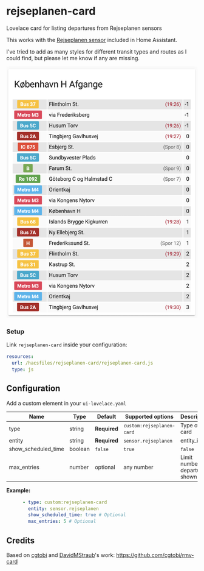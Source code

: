 # rejseplanen-card
Lovelace card for listing departures from Rejseplanen sensors

This works with the [Rejseplanen sensor](https://www.home-assistant.io/components/rejseplanen/) included in Home Assistant.

I've tried to add as many styles for different transit types and routes as I could find, but please let me know if any are missing.

![Example](https://raw.githubusercontent.com/DarkFox/rejseplanen-card/master/rejseplanen-card-example.png)

### Setup

Link `rejseplanen-card` inside your configuration:

```yaml
resources:
  url: /hacsfiles/rejseplanen-card/rejseplanen-card.js
  type: js
```
## Configuration

Add a custom element in your `ui-lovelace.yaml`

|         Name        |  Type   |    Default   |     Supported options     | Description |
| ------------------- | ------- | ------------ | ------------------------- | ----------- |
| type                | string  | **Required** | `custom:rejseplanen-card` | Type of the card |
| entity              | string  | **Required** | `sensor.rejseplanen`      | entity_id |
| show_scheduled_time | boolean | `false`      | `true`|`false`            | Show the scheduled departure time instead of a countdown in minutes |
| max_entries         | number  | optional     | any number                | Limit number of departures shown |


**Example:**

```yaml
      - type: custom:rejseplanen-card
        entity: sensor.rejseplanen
        show_scheduled_time: true # Optional
        max_entries: 5 # Optional
```

## Credits

Based on [cgtobi](https://github.com/cgtobi) and [DavidMStraub](https://github.com/DavidMStraub)'s work: https://github.com/cgtobi/rmv-card
